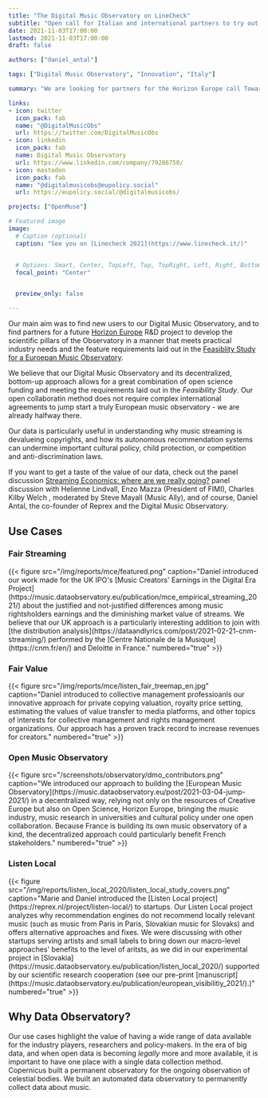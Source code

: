 ```yaml
---
title: "The Digital Music Observatory on LineCheck"
subtitle: "Open call for Italian and international partners to try out and join the Digital Music Observatory"
date: 2021-11-03T17:00:00
lastmod: 2021-11-03T17:00:00
draft: false

authors: ["daniel_antal"]

tags: ["Digital Music Observatory", "Innovation", "Italy"]

summary: "We are looking for partners for the Horizon Europe call Towards a competitive, fair and sustainable European music ecosystem."

links:
- icon: twitter
  icon_pack: fab
  name: "@DigitalMusicObs"
  url: https://twitter.com/DigitalMusicObs
- icon: linkedin
  icon_pack: fab
  name: Digital Music Observatory
  url: https://www.linkedin.com/company/79286750/
- icon: mastodon
  icon_pack: fab
  name: "@digitalmusicobs@eupolicy.social"
  url: https://eupolicy.social/@digitalmusicobs/

projects: ["OpenMuse"]

# Featured image
image:
  # Caption (optional)
  caption: "See you on [Linecheck 2021](https://www.linecheck.it/)"


  # Options: Smart, Center, TopLeft, Top, TopRight, Left, Right, BottomLeft, Bottom, BottomRight
  focal_point: "Center"


  preview_only: false

---
```


Our main aim was to find new users to our Digital Music Observatory, and to find partners for a future [Horizon Europe](https://reprex.nl/project/horizon/) R&D project to develop the scientific pillars of the Observatory in a manner that meets practical industry needs and the feature requirements laid out in the [Feasiblity Study for a Euroepan Music Observatory](https://reprex.nl/post/2020-11-16-european-music-observatory-feasibility/). 

We believe that our Digital Music Observatory and its decentralized, bottom-up approach allows for a great combination of open science funding and meeting the requirements laid out in the _Feasibility Study_. Our open collaboratin method does not require complex international agreements to jump start a truly European music observatory - we are already halfway there.

Our data is particularly useful in understanding why music streaming is devalueing copyrights, and how its autonomous recommendation systems can undermine important cultural policy, child protection, or competition and anti-discrimination laws.

If you want to get a taste of the value of our data, check out the panel discussion [Streaming Economics: where are we really going?](https://reprex.nl/talk/streaming-economics-where-are-we-really-going/) panel discussion with Helienne Lindvall, Enzo Mazza (President of FIMI), Charles Kilby Welch , moderated by Steve Mayall (Music Ally), and of course, Daniel Antal, the co-founder of Reprex and the Digital Music Observatory.

## Use Cases

### Fair Streaming 

<td style="text-align: center;">{{< figure src="/img/reports/mce/featured.png" caption="Daniel introduced our work made for the UK IPO's [Music Creators' Earnings in the Digital Era Project](https://music.dataobservatory.eu/publication/mce_empirical_streaming_2021/) about the justified and not-justified differences among music rightsholders earnings and the diminishing market value of streams. We believe that our UK approach is a particularly interesting addition to join with [the distribution analysis](https://dataandlyrics.com/post/2021-02-21-cnm-streaming/) performed by the [Centre Nationale de la Musique](https://cnm.fr/en/) and Deloitte in France." numbered="true" >}}</td>

### Fair Value 

<td style="text-align: center;">{{< figure src="/img/reports/mce/listen_fair_treemap_en.jpg" caption="Daniel introduced to collective management professioanls our innovative approach for private copying valuation, royalty price setting, estimating the values of value transfer to media platforms, and other topics of interests for collective management and rights management organizations. Our approach has a proven track record to increase revenues for creators." numbered="true" >}}</td>

### Open Music Observatory

<td style="text-align: center;">{{< figure src="/screenshots/observatory/dmo_contributors.png" caption="We introduced our approach to building the [European Music Observatory](https://music.dataobservatory.eu/post/2021-03-04-jump-2021/) in a decentralized way, relying not only on the resources of Creative Europe but also on Open Science, Horizon Europe, bringing the music industry, music research in universities and cultural policy under one open collaboration. Because France is building its own music observatory of a kind, the decentralized approach could particularly benefit French stakeholders." numbered="true" >}}</td>

### Listen Local

<td style="text-align: center;">{{< figure src="/img/reports/listen_local_2020/listen_local_study_covers.png" caption="Marie and Daniel introduced the [Listen Local project](https://reprex.nl/project/listen-local/) to startups. Our Listen Local project analyzes why recommendation engines do not recommend locally relevant music (such as music from Paris in Paris, Slovakian music for Slovaks) and offers alternative approaches and fixes.  We were discussing with other startups serving artists and small labels to bring down our macro-level approaches' benefits to the level of aritsts, as we did in our experimental project in [Slovakia](https://music.dataobservatory.eu/publication/listen_local_2020/) supported by our scientific research cooperation (see our pre-print [manuscript](https://music.dataobservatory.eu/publication/european_visibilitiy_2021/).)" numbered="true" >}}</td>


## Why Data Observatory?

Our use cases highlight the value of having a wide range of data available for the industry players, researchers and policy-makers. In the era of big data, and when open data is becoming *legally* more and more available, it is important to have one place with a single data collection method. Copernicus built a permanent observatory for the ongoing observation of celestial bodies. We built an automated data observatory to permanently collect data about music.
